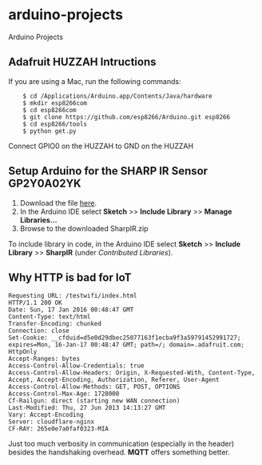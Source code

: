 # arduino-projects
Arduino Projects

## Adafruit HUZZAH Intructions
If you are using a Mac, run the following commands:
```
    $ cd /Applications/Arduino.app/Contents/Java/hardware
    $ mkdir esp8266com
    $ cd esp8266com
    $ git clone https://github.com/esp8266/Arduino.git esp8266
    $ cd esp8266/tools
    $ python get.py
```

Connect GPIO0 on the HUZZAH to GND on the HUZZAH


## Setup Arduino for the SHARP IR Sensor GP2Y0A02YK

1. Download the file [here](https://dl.dropboxusercontent.com/u/21592548/SharpIR.zip).
2. In the Arduino IDE select **Sketch** >> **Include Library** >> **Manage Libraries...**
3. Browse to the downloaded SharpIR.zip

To include library in code, in the Arduino IDE select **Sketch** >> **Include Library** >> **SharpIR** (under *Contributed Libraries*).


## Why HTTP is bad for IoT

```
Requesting URL: /testwifi/index.html
HTTP/1.1 200 OK
Date: Sun, 17 Jan 2016 00:48:47 GMT
Content-Type: text/html
Transfer-Encoding: chunked
Connection: close
Set-Cookie: __cfduid=d5e0d29dbec25077163f1ecba9f3a59791452991727; expires=Mon, 16-Jan-17 00:48:47 GMT; path=/; domain=.adafruit.com; HttpOnly
Accept-Ranges: bytes
Access-Control-Allow-Credentials: true
Access-Control-Allow-Headers: Origin, X-Requested-With, Content-Type, Accept, Accept-Encoding, Authorization, Referer, User-Agent
Access-Control-Allow-Methods: GET, POST, OPTIONS
Access-Control-Max-Age: 1728000
Cf-Railgun: direct (starting new WAN connection)
Last-Modified: Thu, 27 Jun 2013 14:13:27 GMT
Vary: Accept-Encoding
Server: cloudflare-nginx
CF-RAY: 265e0e7a0faf0323-MIA
```

Just too much verbosity in communication (especially in the header) besides the handshaking overhead. **MQTT** offers something better.